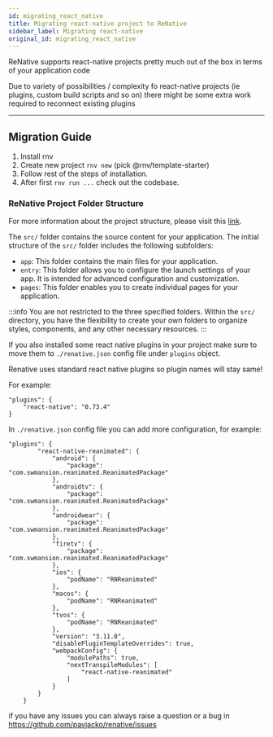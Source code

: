 ```yaml
---
id: migrating_react_native
title: Migrating react-native project to ReNative
sidebar_label: Migrating react-native
original_id: migrating_react_native
---
```


ReNative supports react-native projects pretty much out of the box in terms of your application code

Due to variety of possibilities / complexity fo react-native projects (ie plugins, custom build scripts and so on) there might be some extra work required to reconnect existing plugins

---

## Migration Guide

1. Install rnv
2. Create new project `rnv new` (pick @rnv/template-starter)
3. Follow rest of the steps of installation.
4. After first `rnv run ...` check out the codebase.

### ReNative Project Folder Structure
For more information about the project structure, please visit this <a href="/docs/overview/architecture#build-process">link</a>.

The `src/` folder contains the source content for your application. The initial structure of the `src/` folder includes the following subfolders:

-   `app`: This folder contains the main files for your application.
-   `entry`: This folder allows you to configure the launch settings of your app. It is intended for advanced configuration and customization.
-   `pages`: This folder enables you to create individual pages for your application.

:::info
You are not restricted to the three specified folders. Within the `src/` directory, you have the flexibility to create your own folders to organize styles, components, and any other necessary resources.
:::

If you also installed some react native plugins in your project make sure to move them to `./renative.json` config file under `plugins` object. 

Renative uses standard react native plugins so plugin names will stay same!

For example:

```
"plugins": {
    "react-native": "0.73.4"
}
```
In `./renative.json` config file you can add more configuration, for example:
```
"plugins": {
        "react-native-reanimated": {
            "android": {
                "package": "com.swmansion.reanimated.ReanimatedPackage"
            },
            "androidtv": {
                "package": "com.swmansion.reanimated.ReanimatedPackage"
            },
            "androidwear": {
                "package": "com.swmansion.reanimated.ReanimatedPackage"
            },
            "firetv": {
                "package": "com.swmansion.reanimated.ReanimatedPackage"
            },
            "ios": {
                "podName": "RNReanimated"
            },
            "macos": {
                "podName": "RNReanimated"
            },
            "tvos": {
                "podName": "RNReanimated"
            },
            "version": "3.11.0",
            "disablePluginTemplateOverrides": true,
            "webpackConfig": {
                "modulePaths": true,
                "nextTranspileModules": [
                    "react-native-reanimated"
                ]
            }
        }
    }
```

if you have any issues you can always raise a question or a bug in https://github.com/pavjacko/renative/issues
